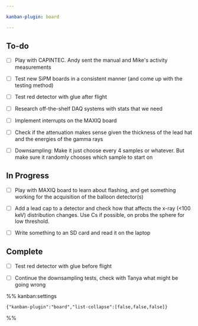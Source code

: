 ```yaml
---

kanban-plugin: board

---
```


## To-do

- [ ] Play with CAPINTEC. Andy sent the manual and Mike's activity measurements
- [ ] Test new SiPM boards in a consistent manner (and come up with the testing method)
- [ ] Test red detector with glue after flight
- [ ] Research off-the-shelf DAQ systems with stats that we need
- [ ] Implement interrupts on the MAXIQ board
- [ ] Check if the attenuation makes sense given the thickness of the lead hat and the energies of the gamma rays
- [ ] Downsampling: Make it just choose every 4 samples or whatever. But make sure it randomly chooses which sample to start on


## In Progress

- [ ] Play with MAXIQ board to learn about flashing, and get something working for the acquisition of the balloon detector(s)
- [ ] Add a lead cap to a detector and check how that affects the x-ray (<100 keV) distribution changes. Use Cs if possible, on probs the sphere for low threshold.
- [ ] Write something to an SD card and read it on the laptop


## Complete

- [ ] Test red detector with glue before flight
- [ ] Continue the downsampling tests, check with Tanya what might be going wrong




%% kanban:settings
```
{"kanban-plugin":"board","list-collapse":[false,false,false]}
```
%%